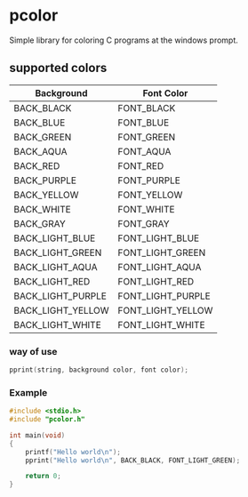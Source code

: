 # pcolor
Simple library for coloring C programs at the windows prompt.

## supported colors
| Background        | Font Color
|-------------------|-------------------|
| BACK_BLACK        | FONT_BLACK        |
| BACK_BLUE         | FONT_BLUE         |
| BACK_GREEN        | FONT_GREEN        |
| BACK_AQUA         | FONT_AQUA         |
| BACK_RED          | FONT_RED          |
| BACK_PURPLE       | FONT_PURPLE       |
| BACK_YELLOW       | FONT_YELLOW       |
| BACK_WHITE        | FONT_WHITE        |
| BACK_GRAY         | FONT_GRAY         |
| BACK_LIGHT_BLUE   | FONT_LIGHT_BLUE   |
| BACK_LIGHT_GREEN  | FONT_LIGHT_GREEN  |
| BACK_LIGHT_AQUA   | FONT_LIGHT_AQUA   |
| BACK_LIGHT_RED    | FONT_LIGHT_RED    |
| BACK_LIGHT_PURPLE | FONT_LIGHT_PURPLE |
| BACK_LIGHT_YELLOW | FONT_LIGHT_YELLOW |
| BACK_LIGHT_WHITE  | FONT_LIGHT_WHITE  |

### way of use
```c
pprint(string, background color, font color);
```

### Example
```c
#include <stdio.h>
#include "pcolor.h"

int main(void)
{
    printf("Hello world\n");
    pprint("Hello world\n", BACK_BLACK, FONT_LIGHT_GREEN);

    return 0;
}
```
